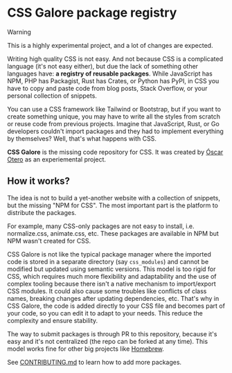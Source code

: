 # CSS Galore package registry

> [!warning]
>
> This is a highly experimental project, and a lot of changes are expected.

Writing high quality CSS is not easy. And not because CSS is a complicated
language (it's not easy either), but due the lack of something other languages
have: **a registry of reusable packages**. While JavaScript has NPM, PHP has
Packagist, Rust has Crates, or Python has PyPI, in CSS you have to copy and
paste code from blog posts, Stack Overflow, or your personal collection of
snippets.

You can use a CSS framework like Tailwind or Bootstrap, but if you want to
create something unique, you may have to write all the styles from scratch or
reuse code from previous projects. Imagine that JavaScript, Rust, or Go
developers couldn't import packages and they had to implement everything by
themselves? Well, that's what happens with CSS.

**CSS Galore** is the missing code repository for CSS. It was created by
[Óscar Otero](https://oscarotero.com) as an experiemental project.

## How it works?

The idea is not to build a yet-another website with a collection of snippets,
but the missing "NPM for CSS". The most important part is the platform to
distribute the packages.

For example, many CSS-only packages are not easy to install, i.e. normalize.css,
animate.css, etc. These packages are available in NPM but NPM wasn't created for
CSS.

CSS Galore is not like the typical package manager where the imported code is
stored in a separate directory (say `css_modules`) and cannot be modified but
updated using semantic versions. This model is too rigid for CSS, which requires
much more flexibility and adaptability and the use of complex tooling because
there isn't a native mechanism to import/export CSS modules. It could also cause
some troubles like conflicts of class names, breaking changes after updating
dependencies, etc. That's why in CSS Galore, the code is added directly to your
CSS file and becomes part of your code, so you can edit it to adapt to your
needs. This reduce the complexity and ensure stability.

The way to submit packages is through PR to this repository, because it's easy
and it's not centralized (the repo can be forked at any time). This model works
fine for other big projects like
[Homebrew](https://github.com/Homebrew/homebrew-core).

See [CONTRIBUTING.md](CONTRIBUTING.md) to learn how to add more packages.
